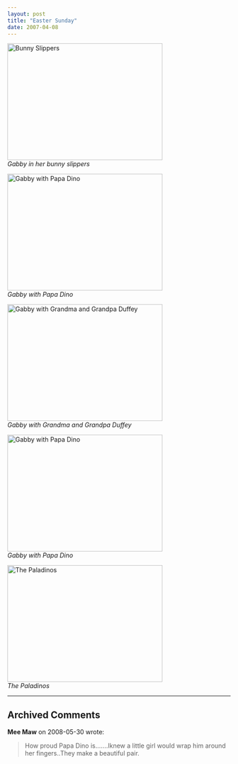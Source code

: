 ```yaml
---
layout: post
title: "Easter Sunday"
date: 2007-04-08
---
```


<p><img height="263" alt="Bunny Slippers" src="/thepaladinos/assets/images/P1000446 (Custom).JPG " width="350"/><br/>
<em>Gabby in her bunny slippers</em></p>
<p><img height="263" alt="Gabby with Papa Dino" src="/thepaladinos/assets/images/P1000471 (Custom).JPG " width="350"/><br/>
<em>Gabby with Papa Dino</em></p>
<p><img height="263" alt="Gabby with Grandma and Grandpa Duffey" src="/thepaladinos/assets/images/P1000487 (Custom).JPG " width="350"/><br/>
<em>Gabby with Grandma and Grandpa Duffey</em></p>
<p><img height="263" alt="Gabby with Papa Dino" src="/thepaladinos/assets/images/P1000485 (Custom).JPG " width="350"/><br/>
<em>Gabby with Papa Dino</em></p>
<p><img height="263" alt="The Paladinos" src="/thepaladinos/assets/images/P1000484 (Custom).JPG " width="350"/><br/>
<em>The Paladinos</em></p>


---

## Archived Comments

**Mee Maw** on 2008-05-30 wrote:

> How proud Papa Dino is.......Iknew a little girl would wrap him around her fingers..They make a beautiful pair.<br>
